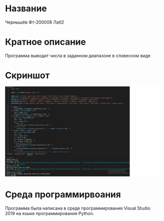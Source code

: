 # Название  
Чернышёв Фт-200008 Лаб2

# Кратное описание
Программа выводит числа в заданном диапазоне в словесном виде

# Скриншот
![Alt-текст](https://github.com/RaSSlabowni/Lab2/blob/main/%D0%A1%D0%BA%D1%80%D0%B8%D0%BD%D1%88%D0%BE%D1%82.png)

# Среда программирвоания
Программа была написана в среде программирования Visual Studio 2019 на языке программирования Python.

